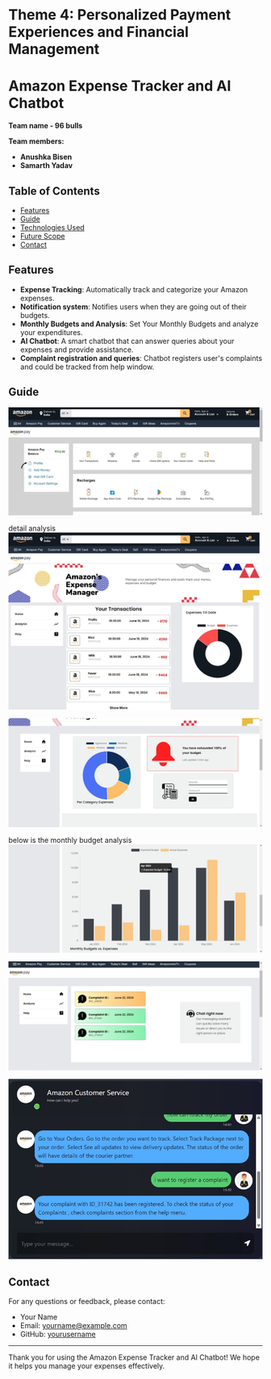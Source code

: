 # Theme 4: Personalized Payment Experiences and Financial Management

# Amazon Expense Tracker and AI Chatbot

**Team name - 96 bulls**

**Team members:**
* **Anushka Bisen**
* **Samarth Yadav**

  
## Table of Contents

- [Features](#Features)
- [Guide](#Guide)
- [Technologies Used](#technologies-used)
- [Future Scope](#Future-Scope)
- [Contact](#contact)


## Features

- **Expense Tracking**: Automatically track and categorize your Amazon expenses.
- **Notification system**: Notifies users when they are going out of their budgets.
- **Monthly Budgets and Analysis**: Set Your Monthly Budgets and analyze your expenditures.
- **AI Chatbot**: A smart chatbot that can answer queries about your expenses and provide assistance.
- **Complaint registration and queries**: Chatbot registers user's complaints and could be tracked from help window.


## Guide
![Home page](Logo/profilepage.jpg)


detail analysis
![Home page](Logo/Homepage__.png)

![Home page](Logo/Analysis.jpg)


below is the monthly budget analysis
![Home page](Logo/monthlybudget.jpg)

![Home page](Logo/helppage.jpg)


![Home page](Logo/chat.jpg)


## Contact

For any questions or feedback, please contact:

- Your Name
- Email: yourname@example.com
- GitHub: [yourusername](https://github.com/yourusername)

---

Thank you for using the Amazon Expense Tracker and AI Chatbot! We hope it helps you manage your expenses effectively.
